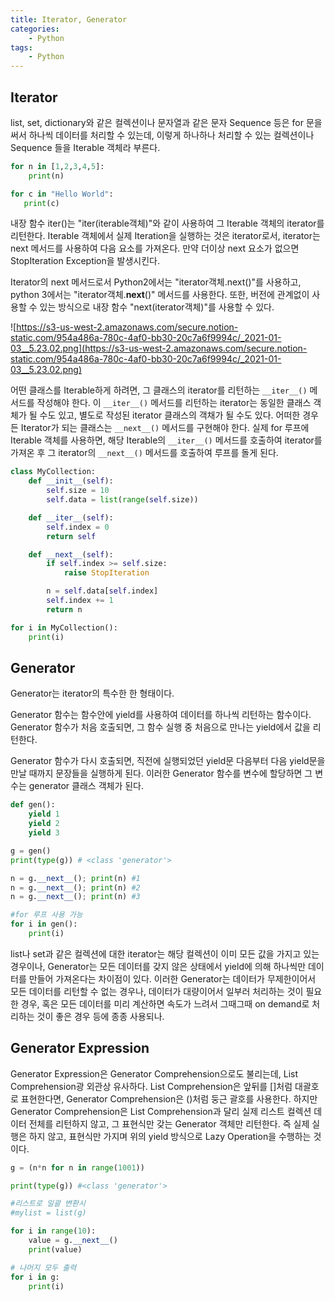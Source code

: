 ```yaml
---
title: Iterator, Generator
categories:
    - Python
tags:
    - Python
---
```


## Iterator

list, set, dictionary와 같은 컬렉션이나 문자열과 같은 문자 Sequence 등은 for 문을 써서 하나씩 데이터를 처리할 수 있는데, 이렇게 하나하나 처리할 수 있는 컬렉션이나 Sequence 들을 Iterable 객체라 부른다.

```python
for n in [1,2,3,4,5]:
    print(n)

for c in "Hello World":
   print(c)
```

내장 함수 iter()는 "iter(iterable객체)"와 같이 사용하여 그 Iterable 객체의 iterator를 리턴한다. Iterable 객체에서 실제 Iteration을 실행하는 것은 iterator로서, iterator는 next 메서드를 사용하여 다음 요소를 가져온다. 만약 더이상 next 요소가 없으면 StopIteration Exception을 발생시킨다.

Iterator의 next 메서드로서 Python2에서는 "iterator객체.next()"를 사용하고, python 3에서는 "iterator객체.**next**()" 메서드를 사용한다. 또한, 버전에 관계없이 사용할 수 있는 방식으로 내장 함수 "next(iterator객체)"를 사용할 수 있다.

![https://s3-us-west-2.amazonaws.com/secure.notion-static.com/954a486a-780c-4af0-bb30-20c7a6f9994c/_2021-01-03__5.23.02.png](https://s3-us-west-2.amazonaws.com/secure.notion-static.com/954a486a-780c-4af0-bb30-20c7a6f9994c/_2021-01-03__5.23.02.png)

어떤 클래스를 Iterable하게 하려면, 그 클래스의 iterator를 리턴하는 `__iter__()` 메서드를 작성해야 한다. 이 `__iter__()` 메서드를 리턴하는 iterator는 동일한 클래스 객체가 될 수도 있고, 별도로 작성된 iterator 클래스의 객채가 될 수도 있다. 어떠한 경우든 Iterator가 되는 클래스는 `__next__()` 메서드를 구현해야 한다. 실제 for 루프에 Iterable 객체를 사용하면, 해당 Iterable의 `__iter__()` 메서드를 호출하여 iterator를 가져온 후 그 iterator의 `__next__()` 메서드를 호출하여 루프를 돌게 된다.

```python
class MyCollection:
    def __init__(self):
        self.size = 10
        self.data = list(range(self.size))

    def __iter__(self):
        self.index = 0
        return self

    def __next__(self):
        if self.index >= self.size:
            raise StopIteration

        n = self.data[self.index]
        self.index += 1
        return n

for i in MyCollection():
    print(i)
```

## Generator

Generator는 iterator의 특수한 한 형태이다.

Generator 함수는 함수안에 yield를 사용하여 데이터를 하나씩 리턴하는 함수이다. Generator 함수가 처음 호출되면, 그 함수 실행 중 처음으로 만나는 yield에서 값을 리턴한다.

Generator 함수가 다시 호출되면, 직전에 실행되었던 yield문 다음부터 다음 yield문을 만날 때까지 문장들을 실행하게 된다. 이러한 Generator 함수를 변수에 할당하면 그 변수는 generator 클래스 객체가 된다.

```python
def gen():
    yield 1
    yield 2
    yield 3

g = gen()
print(type(g)) # <class 'generator'>

n = g.__next__(); print(n) #1
n = g.__next__(); print(n) #2
n = g.__next__(); print(n) #3

#for 루프 사용 가능
for i in gen():
    print(i)
```

list나 set과 같은 컬렉션에 대한 iterator는 해당 컬렉션이 이미 모든 값을 가지고 있는 경우이나, Generator는 모든 데이터를 갖지 않은 상태에서 yield에 의해 하나씩만 데이터를 만들어 가져온다는 차이점이 있다. 이러한 Generator는 데이터가 무제한이어서 모든 데이터를 리턴할 수 없는 경우나, 데이터가 대량이어서 일부러 처리하는 것이 필요한 경우, 혹은 모든 데이터를 미리 계산하면 속도가 느려서 그때그때 on demand로 처리하는 것이 좋은 경우 등에 종종 사용되나.

## Generator Expression

Generator Expression은 Generator Comprehension으로도 불리는데, List Comprehension광 외관상 유사하다. List Comprehension은 앞뒤를 []처럼 대괄호로 표현한다면, Generator Comprehension은 ()처럼 둥근 괄호를 사용한다. 하지만 Generator Comprehension은 List Comprehension과 달리 실제 리스트 컬렉션 데이터 전체를 리턴하지 않고, 그 표현식만 갖는 Generator 객체만 리턴한다. 즉 실제 실행은 하지 않고, 표현식만 가지며 위의 yield 방식으로 Lazy Operation을 수행하는 것이다.

```python
g = (n*n for n in range(1001))

print(type(g)) #<class 'generator'>

#리스트로 일괄 변환시
#mylist = list(g)

for i in range(10):
    value = g.__next__()
    print(value)

# 나머지 모두 출력
for i in g:
    print(i)
```
